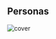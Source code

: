 
## Personas


![cover](https://drive.google.com/file/d/18a4vrBQDN4vIqtgFyOW3Ous7ofIrRuxi/view?usp=sharing)